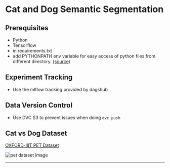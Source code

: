 Cat and Dog Semantic Segmentation
==============================

Prerequisites
------------
- Python
- Tensorflow
- in requirements.txt
- add PYTHONPATH env variable for easy access of python files from different directory. [(source)](https://www.geeksforgeeks.org/pythonpath-environment-variable-in-python/)


Experiment Tracking
------------
- Use the mlflow tracking provided by dagshub

Data Version Control
------------
- Use DVC S3 to prevent issues when doing `dvc push`

Cat vs Dog Dataset
------------
[OXFORD-IIIT PET Dataset](https://www.robots.ox.ac.uk/~vgg/data/pets/)

![pet dataset image](https://www.robots.ox.ac.uk/~vgg/data/pets/pet_annotations.jpg)

------------
